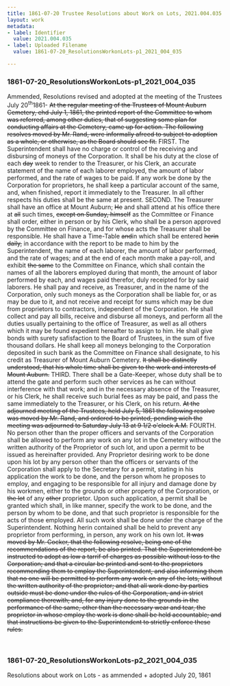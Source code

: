 ```yaml
---
title: 1861-07-20 Trustee Resolutions about Work on Lots, 2021.004.035
layout: work
metadata:
- label: Identifier
  value: 2021.004.035
- label: Uploaded Filename
  value: 1861-07-20_ResolutionsWorkonLots-p1_2021_004_035

---
```

<div class="pages">
<div id="page-1773699">
<h3><a name="page-1773699">1861-07-20_ResolutionsWorkonLots-p1_2021_004_035</a></h3>
<div class="page-content">
<p>Ammended,<span class='line-break'> </span>Resolutions revised and adopted at the meeting of the<span class='line-break'> </span>Trustees <date when='1961-07-20'>July 20<sup>th</sup>1861</date>-<span class='line-break'> </span><del>At the regular meeting of the Trustees of Mount Auburn Cemetery, ehd July 1, 1861, the printed report of the<span class='line-break'> </span>Committee to whom was referred, among other duties, that of suggesting some plan for conducting affairs at the Cemetery,<span class='line-break'> </span>came up for action.<span class='line-break'> </span>The following resolves moved by Mr. Rand, were informally afreed to subject to adoption as a whole, or otherwise,<span class='line-break'> </span>as the Board should see fit.</del><span class='line-break'> </span>FIRST. The Superintendent shall have no charge or control of the receiving and disbursing of moneys of the Corpor<span class='line-break'></span>ation. It shall be his duty at the close of each <del>day</del> week to render to the Treasurer, or his Clerk, an accurate statement of the<span class='line-break'> </span>name of each laborer employed, the amount of labor performed, and the rate of wages to be paid. If any work be done<span class='line-break'> </span>by the Corporation for proprietors, he shall keep a particular account of the same, and, when finished, report it immedi<span class='line-break'></span>ately to the Treasurer. In all ofther respects his duties shall be the same at present.<span class='line-break'> </span>SECOND. The Treasurer shall have an office at Mount Auburn; <del>He</del> and shall attend at his office there at <del>all</del> such times, <del>except on Sunday, himself</del> as the Committee or Finance shall order, either in person<span class='line-break'> </span>or by his Clerk, who shall be a person approved by the Committee on Finance, and for whose acts the<span class='line-break'> </span>Treasurer shall be responsible. He shall have a Time-Table <del>and</del>in which shall be entered <del>herin daily,</del> in accordance with the report<span class='line-break'> </span>to be made to him by the Superintendent, the name of each laborer, the amount of labor performed, and the rate of wages;<span class='line-break'> </span>and at the end of each month make a pay-roll, and exhibit <del>the same</del> to the Committee on Finance, which shall contain the<span class='line-break'> </span>names of all the laborers employed during that month, the amount of labor performed by each, and wages paid therefor,<span class='line-break'> </span>duly receipted for by said laborers.<span class='line-break'> </span>He shall pay and receive, as Treasurer, and in the name of the Corporation, only such moneys as the Corporation<span class='line-break'> </span>shall be liable for, or as may be due to it, and not receive and receipt for sums which may be due from proprietors to<span class='line-break'> </span>contractors, independent of the Corporation. He shall collect and pay all bills, receive and disburse all moneys, and<span class='line-break'> </span>perform all the duties usually pertaining to the office of Treasurer, as well as all others which it may be found expedient<span class='line-break'> </span>hereafter to assign to him. He shall give bonds with surety safisfaction to the Board of Trustees, in the sum of five<span class='line-break'> </span>thousand dollars. He shall keep all moneys belonging to the Corporation deposited in such bank as the Committee on<span class='line-break'> </span>Finance shall designate, to his credit as Treasurer of Mount Auburn Cemetery. <del>It shall be distinctly understood, that<span class='line-break'> </span>his whole time shall be given to the work and interests of Mount Auburn.</del><span class='line-break'> </span>THIRD. There shall be a Gate-Keeper, whose duty shall be to attend the gate and perform such other services as he<span class='line-break'> </span>can without interference with that work; and in the necessary absence of the Treasurer, or his Clerk, he shall receive such<span class='line-break'> </span>burial fees as may be paid, and pass the same immediately to the Treasurer, or his Clerk, on his return.<span class='line-break'> </span><del>At the adjourned meeting of the Trustees, held <date when='1861-07-05'>July 5, 1861</date> the following resolve was moved by Mr. Rand, and<span class='line-break'> </span>ordered to be printed, pending wich the meeting was adjourned to Saturday <date when='1861-07-13'>July 13</date> at 9 1/2 o'clock A.M.</del><span class='line-break'> </span>FOURTH. No person other than the proper officers and servants of the Corporation shall be allowed to perform any<span class='line-break'> </span>work on any lot in the Cemetery without the written authority of the Proprietor of such lot, and upon a permit to be issued<span class='line-break'> </span>as hereinafter provided.<span class='line-break'> </span>Any Proprietor desiring work to be done upon his lot by any person other than the officers or servants of the Cor<span class='line-break'></span>poration shall apply to the Secretary for a permit, stating in his application the work to be done, and the person whom he<span class='line-break'> </span>proposes to employ, and engaging to be responsible for all injury and damage done by his workmen, either to the grounds or other property<span class='line-break'> </span>of the Corporation, or <del>the lot</del> of any <del>other</del> proprietor. Upon such application, a permit shall be granted which shall, in<span class='line-break'> </span>like manner, specify the work to be done, and the person by whom to be done, and that such proprietor is responsible for<span class='line-break'> </span>the acts of those employed. All such work shall be done under the charge of the Superintendent. Nothing herin con<span class='line-break'></span>tained shall be held to prevent any proprietor from performing, in person, any work on his own lot.<span class='line-break'> </span><del>It was moved by Mr. Cocker, that the following resolve, being one of the recommendations of the report, be also<span class='line-break'> </span>printed.<span class='line-break'> </span>That the Superintendent be instructed to adopt as low a tarrif of charges as possible without loss to the Corporation;<span class='line-break'> </span>and that a circular be printed and sent to the proprietors recommending them to employ the Superintendent, and also<span class='line-break'> </span>informing them that no one will be permitted to perform any work on any of the lots, without the written authority of the<span class='line-break'> </span>proprietor; and that all work done by parties outside must be done under the rules of the Corporation, and in strict<span class='line-break'> </span>compliance therewith; and, for any injury done to the grounds in the performance of the same, other than the necessary<span class='line-break'> </span>wear and tear, the proprietor in whose employ the work is done shall be held accountable; and that instructions be given<span class='line-break'> </span>to the Superintendent to strictly enforce these rules.</del></p>
</div>
</div>
<br />
<div id="page-1773700">
<h3><a name="page-1773700">1861-07-20_ResolutionsWorkonLots-p2_2021_004_035</a></h3>
<div class="page-content">
<p>Resolutions about work on<span class='line-break'> </span>Lots - as ammended + adopted <date when='1861-07-20'>July 20, 1861</date></p>
</div>
</div>
<br />
</div>
